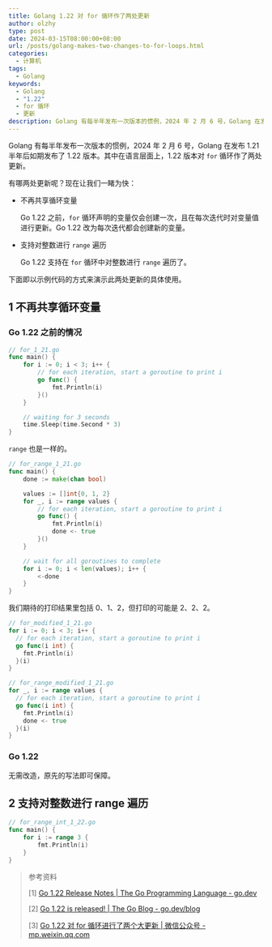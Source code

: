 ```yaml
---
title: Golang 1.22 对 for 循环作了两处更新
author: olzhy
type: post
date: 2024-03-15T08:00:00+08:00
url: /posts/golang-makes-two-changes-to-for-loops.html
categories:
  - 计算机
tags:
  - Golang
keywords:
  - Golang
  - "1.22"
  - for 循环
  - 更新
description: Golang 有每半年发布一次版本的惯例，2024 年 2 月 6 号，Golang 在发布 1.21 半年后如期发布了 1.22 版本。其中在语言层面上，1.22 版本对 for 循环作了两处更新。本文使用示例代码的方式演示了此两处更新的具体使用。
---
```


Golang 有每半年发布一次版本的惯例，2024 年 2 月 6 号，Golang 在发布 1.21 半年后如期发布了 1.22 版本。其中在语言层面上，1.22 版本对 `for` 循环作了两处更新。

<!--more-->

有哪两处更新呢？现在让我们一睹为快：

- 不再共享循环变量

  Go 1.22 之前，`for` 循环声明的变量仅会创建一次，且在每次迭代时对变量值进行更新。Go 1.22 改为每次迭代都会创建新的变量。

- 支持对整数进行 `range` 遍历

  Go 1.22 支持在 `for` 循环中对整数进行 `range` 遍历了。

下面即以示例代码的方式来演示此两处更新的具体使用。

## 1 不再共享循环变量

### Go 1.22 之前的情况

```go
// for_1_21.go
func main() {
	for i := 0; i < 3; i++ {
		// for each iteration, start a goroutine to print i
		go func() {
			fmt.Println(i)
		}()
	}

	// waiting for 3 seconds
	time.Sleep(time.Second * 3)
}
```

`range` 也是一样的。

```go
// for_range_1_21.go
func main() {
	done := make(chan bool)

	values := []int{0, 1, 2}
	for _, i := range values {
		// for each iteration, start a goroutine to print i
		go func() {
			fmt.Println(i)
			done <- true
		}()
	}

	// wait for all goroutines to complete
	for i := 0; i < len(values); i++ {
		<-done
	}
}
```

我们期待的打印结果里包括 0、1、2，但打印的可能是 2、2、2。

```go
// for_modified_1_21.go
for i := 0; i < 3; i++ {
  // for each iteration, start a goroutine to print i
  go func(i int) {
    fmt.Println(i)
  }(i)
}
```

```go
// for_range_modified_1_21.go
for _, i := range values {
  // for each iteration, start a goroutine to print i
  go func(i int) {
    fmt.Println(i)
    done <- true
  }(i)
}
```

### Go 1.22

无需改造，原先的写法即可保障。

## 2 支持对整数进行 range 遍历

```go
// for_range_int_1_22.go
func main() {
	for i := range 3 {
		fmt.Println(i)
	}
}
```

> 参考资料
>
> [1] [Go 1.22 Release Notes | The Go Programming Language - go.dev](https://go.dev/doc/go1.22)
>
> [2] [Go 1.22 is released! | The Go Blog - go.dev/blog](https://go.dev/blog/go1.22)
>
> [3] [Go 1.22 对 for 循环进行了两个大更新 | 微信公众号 - mp.weixin.qq.com](https://mp.weixin.qq.com/s/9ARiVYpYRy4FCuSJ5IKuGw)
